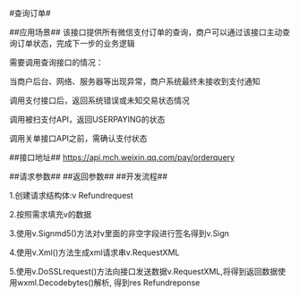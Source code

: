 #查询订单#

##应用场景##
该接口提供所有微信支付订单的查询，商户可以通过该接口主动查询订单状态，完成下一步的业务逻辑

需要调用查询接口的情况：

当商户后台、网络、服务器等出现异常，商户系统最终未接收到支付通知

调用支付接口后，返回系统错误或未知交易状态情况

调用被扫支付API，返回USERPAYING的状态

调用关单接口API之前，需确认支付状态

##接口地址##
https://api.mch.weixin.qq.com/pay/orderquery

##请求参数##
##返回参数##
##开发流程##

1.创建请求结构体:v Refundrequest
 

2.按照需求填充v的数据
 

3.使用v.Signmd5()方法对v里面的非空字段进行签名得到v.Sign


4.使用v.Xml()方法生成xml请求串v.RequestXML


5.使用v.DoSSLrequest()方法向接口发送数据v.RequestXML,将得到返回数据使用wxml.Decodebytes()解析, 得到res Refundreponse